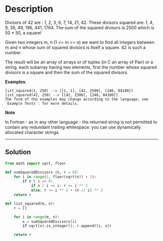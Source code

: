 # Description

Divisors of 42 are : 1, 2, 3, 6, 7, 14, 21, 42. These divisors squared are: 1, 4, 9, 36, 49, 196, 441, 1764. The sum of the squared divisors is 2500 which is 50 \* 50, a square!

Given two integers m, n (1 <= m <= n) we want to find all integers between m and n whose sum of squared divisors is itself a square. 42 is such a number.

The result will be an array of arrays or of tuples (in C an array of Pair) or a string, each subarray having two elements, first the number whose squared divisors is a square and then the sum of the squared divisors.

**Examples**:

```
list_squared(1, 250) --> [[1, 1], [42, 2500], [246, 84100]]
list_squared(42, 250) --> [[42, 2500], [246, 84100]]
The form of the examples may change according to the language, see `Example Tests`: for more details.
```

**Note**

In Fortran - as in any other language - the returned string is not permitted to contain any redundant trailing whitespace: you can use dynamically allocated character strings.

---

## Solution

```py
from math import sqrt, floor

def sumSquaredDivisors (n, r = 0):
    for i in range(1, floor(sqrt(n)) + 1):
        if n % i == 0:
            if n / i == i: r += i ** 2
            else: r += i ** 2 + (n // i) ** 2
    return r

def list_squared(m, n):
    r = []

    for i in range(m, n):
        x = sumSquaredDivisors(i)
        if sqrt(x).is_integer(): r.append([i, x])

    return r
```
